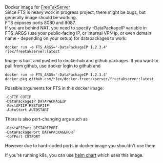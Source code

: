 Docker image for [FreeTakServer](https://github.com/tapawingo/freetakserver)  
Since FTS is heavy work in progress project, there might be bugs, but generally image should be working.  
FTS exposes ports 8080 and 8087.  
If you are behind NAT, you need to specify -DataPackageIP variable in FTS_ARGS (use your public-facing IP, or internal VPN ip, or even domain name - depending on your setup) for datapackages to work:

```
docker run -e FTS_ARGS='-DataPackageIP 1.2.3.4' rlex/freetakserver:latest
```

Image is built and pushed to dockerhub and github packages. If you want to pull from github, use docker login to github and

```
docker run -e FTS_ARGS='-DataPackageIP 1.2.3.4' docker.pkg.github.com/rlex/docker-freetakserver/freetakserver:latest
```

Possible arguments for FTS in this docker image:
```
-CoTIP COTIP
-DataPackageIP DATAPACKAGEIP
-RestAPIIP RESTAPIIP
-AutoStart AUTOSTART
```

There is also port-changing args such as
```
-RestAPIPort RESTAPIPORT
-DataPackagePort DATAPACKAGEPORT
-CoTPort COTPORT
```
However due to hard-coded ports in docker image you shouldn't use them.

If you're running k8s, you can use [helm chart](https://github.com/rlex/helm-charts/tree/master/charts/freetakserver) which uses this image.